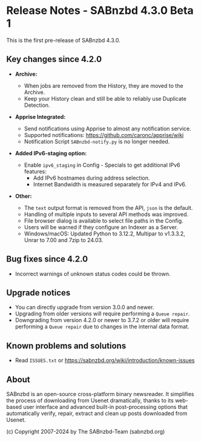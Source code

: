 Release Notes - SABnzbd 4.3.0 Beta 1
=========================================================

This is the first pre-release of SABnzbd 4.3.0.

## Key changes since 4.2.0

* **Archive:**
    * When jobs are removed from the History, they are moved to the Archive.
    * Keep your History clean and still be able to reliably use Duplicate Detection.

* **Apprise Integrated:**
    * Send notifications using Apprise to almost any notification service.
    * Supported notifications: https://github.com/caronc/apprise/wiki
    * Notification Script `SABnzbd-notify.py` is no longer needed.

* **Added IPv6-staging option:**
    * Enable `ipv6_staging` in Config - Specials to get additional IPv6 features:
        * Add IPv6 hostnames during address selection.
        * Internet Bandwidth is measured separately for IPv4 and IPv6.

* **Other:**
    * The `text` output format is removed from the API, `json` is the default.
    * Handling of multiple inputs to several API methods was improved.
    * File browser dialog is available to select file paths in the Config.
    * Users will be warned if they configure an Indexer as a Server.
    * Windows/macOS: Updated Python to 3.12.2, Multipar to v1.3.3.2,
      Unrar to 7.00 and 7zip to 24.03.

## Bug fixes since 4.2.0

* Incorrect warnings of unknown status codes could be thrown.

## Upgrade notices

* You can directly upgrade from version 3.0.0 and newer.
* Upgrading from older versions will require performing a `Queue repair`.
* Downgrading from version 4.2.0 or newer to 3.7.2 or older will require
  performing a `Queue repair` due to changes in the internal data format.

## Known problems and solutions

* Read `ISSUES.txt` or https://sabnzbd.org/wiki/introduction/known-issues

## About
SABnzbd is an open-source cross-platform binary newsreader.
It simplifies the process of downloading from Usenet dramatically, thanks to its web-based
user interface and advanced built-in post-processing options that automatically verify, repair,
extract and clean up posts downloaded from Usenet.

(c) Copyright 2007-2024 by The SABnzbd-Team (sabnzbd.org)
